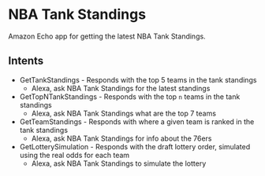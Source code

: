 # NBA Tank Standings

Amazon Echo app for getting the latest NBA Tank Standings.

## Intents

* GetTankStandings - Responds with the top 5 teams in the tank standings
  * Alexa, ask NBA Tank Standings for the latest standings
* GetTopNTankStandings - Responds with the top `n` teams in the tank standings
  * Alexa, ask NBA Tank Standings what are the top 7 teams
* GetTeamStandings - Responds with where a given team is ranked in the tank standings
  * Alexa, ask NBA Tank Standings for info about the 76ers
* GetLotterySimulation - Responds with the draft lottery order, simulated using the real odds for each team
  * Alexa, ask NBA Tank Standings to simulate the lottery
